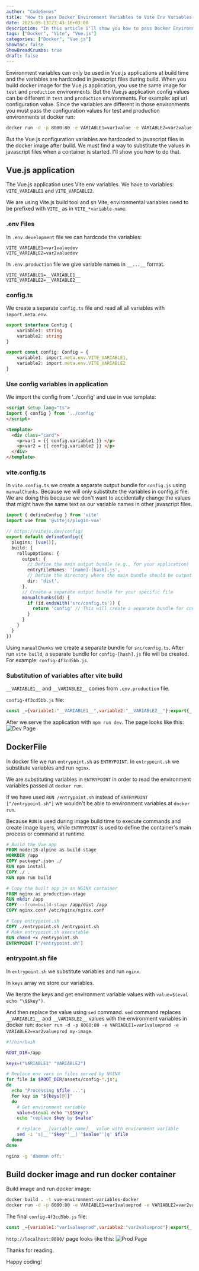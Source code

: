 ```yaml
---
author: "CodeGenos"
title: "How to pass Docker Environment Variables to Vite Env Variables for Containerized Vue.js Applications on Docker Run?"
date: 2023-09-13T23:43:16+03:00
description: "In this article i'll show you how to pass Docker Environment Variables to Vite Env Variables for Containerized Vue.js Applications on Docker Run"
tags: ["Docker", "Vite", "Vue.js"]
categories: ["Docker", "Vue.js"]
ShowToc: false
ShowBreadCrumbs: true
draft: false
---
```


Environment variables can only be used in Vue.js applications at build time and the variables are hardcoded in javascript files during build. 
When you build docker image for the Vue.js application, you use the same image for `test` and `production` environments. 
But the Vue.js application config values can be different in `test` and `production` environments. For example: api url configuration value. 
Since the variables are different in those environments you must pass the configuration values for test and production environments at docker run:

```bash
docker run -d -p 8080:80 -e VARIABLE1=var1value -e VARIABLE2=var2value my-image
```

But the Vue.js configuration variables are hardcoded to javascript files in the docker image after build. We must find a way to substitute the values in javascript files when a container is started. I'll show you how to do that.

## Vue.js application
The Vue.js application uses Vite env variables. We have to variables: `VITE_VARIABLE1` and `VITE_VARIABLE2`.

We are using Vite.js build tool and şn Vite, environmental variables need to be prefixed with `VITE_` as in `VITE_*variable-name`.

### .env Files
In `.env.development` file we can hardcode the variables:
```
VITE_VARIABLE1=var1valuedev
VITE_VARIABLE2=var2valuedev
```

In `.env.production` file we give variable names in `__...__` format.
```
VITE_VARIABLE1=__VARIABLE1__
VITE_VARIABLE2=__VARIABLE2__
```

### config.ts
We create a separate `config.ts` file and read all all variables with `import.meta.env`.

```ts
export interface Config {
    variable1: string
    variable2: string
}

export const config: Config = {
    variable1: import.meta.env.VITE_VARIABLE1,
    variable2: import.meta.env.VITE_VARIABLE2
}
```

### Use config variables in application
We import the config from '../config' and use in vue template: 

```html
<script setup lang="ts">
import { config } from '../config'
</script>

<template>
  <div class="card">  
    <p>var1 = {{ config.variable1 }} </p>
    <p>var2 = {{ config.variable2 }} </p>
  </div>
</template>
```

### vite.config.ts
In `vite.config.ts` we create a separate output bundle for `config.js` using `manualChunks`. Because we will only substitute the variables in config.js file. We are doing this because we don't want to accidentally change the values that might have the same text as our variable names in other javascript files.

```ts
import { defineConfig } from 'vite'
import vue from '@vitejs/plugin-vue'

// https://vitejs.dev/config/
export default defineConfig({
  plugins: [vue()],
  build: {
    rollupOptions: {
      output: {
        // Define the main output bundle (e.g., for your application)
        entryFileNames: '[name]-[hash].js',
        // Define the directory where the main bundle should be output
        dir: 'dist',
      },
      // Create a separate output bundle for your specific file
      manualChunks(id) {
        if (id.endsWith('src/config.ts')) {
          return 'config' // This will create a separate bundle for config-[hash].js
        }
      }
    }
  }
})
```

Using `manualChunks` we create a separate bundle for `src/config.ts`. After run `vite build`, a separate bundle for `config-[hash].js` file will be created. For example: `config-4f3cd5bb.js`.

### Substitution of variables after vite build
`__VARIABLE1__` and `__VARIABLE2__` comes from `.env.production` file.

`config-4f3cd5bb.js` file:
```js
const _={variable1:"__VARIABLE1__",variable2:"__VARIABLE2__"};export{_ as c};
```
After we serve the application with `npm run dev`. The page looks like this:
![Dev Page](/posts/images/vuejs-vite-env-variables-dev-html-page.jpg)

## DockerFile

In docker file we run `entrypoint.sh` as `ENTRYPOINT`. In `entrypoint.sh` we substitute variables and run `nginx`. 

We are substituting variables in `ENTRYPOINT` in order to read the environment variables passed at `docker run`. 

If we have used `RUN /entrypoint.sh` instead of `ENTRYPOINT ["/entrypoint.sh"]` we wouldn't be able to environment variables at `docker run`. 

Because `RUN` is used during image build time to execute commands and create image layers, while `ENTRYPOINT` is used to define the container's main process or command at runtime.

```DockerFile
# Build the Vue app
FROM node:18-alpine as build-stage
WORKDIR /app
COPY package*.json ./
RUN npm install
COPY ./ .
RUN npm run build

# Copy the built app in an NGINX container
FROM nginx as production-stage
RUN mkdir /app
COPY --from=build-stage /app/dist /app
COPY nginx.conf /etc/nginx/nginx.conf

# Copy entrypoint.sh
COPY ./entrypoint.sh /entrypoint.sh
# Make entrypoint.sh executable
RUN chmod +x /entrypoint.sh
ENTRYPOINT ["/entrypoint.sh"]
```

### entrypoint.sh file
In `entrypoint.sh` we substitute variables and run `nginx`. 

In `keys` array we store our variables. 

We iterate the keys and get environment variable values with `value=$(eval echo "\$$key")`. 

And then replace the value using `sed` command.
`sed` command replaces `__VARIABLE1__` and `__VARIABLE2__` values with the environment variables in docker run: `docker run -d -p 8080:80 -e VARIABLE1=var1valueprod -e VARIABLE2=var2valueprod my-image`.

```bash
#!/bin/bash

ROOT_DIR=/app

keys=("VARIABLE1" "VARIABLE2")

# Replace env vars in files served by NGINX
for file in $ROOT_DIR/assets/config-*.js*;
do
  echo "Processing $file ...";
  for key in "${keys[@]}"
  do
    # Get environment variable
    value=$(eval echo "\$$key")
    echo "replace $key by $value"

    # replace __[variable_name]__ value with environment variable
    sed -i 's|__'"$key"'__|'"$value"'|g' $file
  done
done

nginx -g 'daemon off;'
```
## Build docker image and run docker container

Build image and run docker image:
```bash
docker build . -t vue-environment-variables-docker
docker run -d -p 8080:80 -e VARIABLE1=var1valueprod -e VARIABLE2=var2valueprod vue-environment-variables-docker
```

The final `config-4f3cd5bb.js` file:
```js
const _={variable1:"var1valueprod",variable2:"var2valueprod"};export{_ as c};
```

`http://localhost:8080/` page looks like this:
![Prod Page](/posts/images/vuejs-vite-env-variables-prod-html-page.jpg)

Thanks for reading.

Happy coding!

